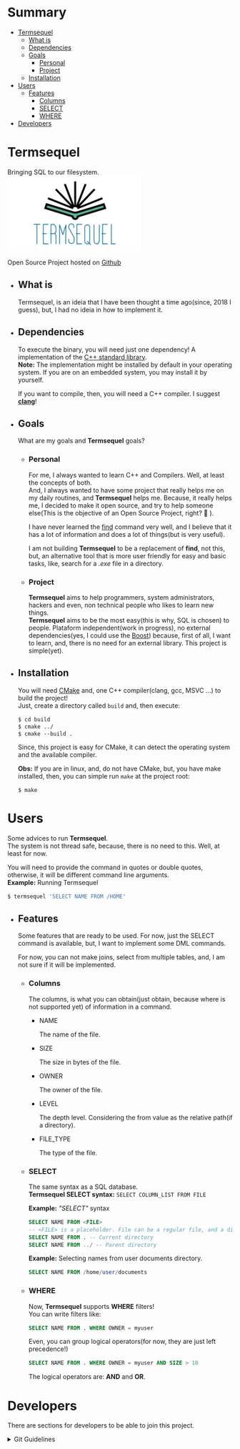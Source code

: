 # Summary
- [Termsequel](#Termsequel)    
    - [What is](#What-is)    
    - [Dependencies](#Dependencies)
    - [Goals](#Goals)
        + [Personal](#Personal)
        + [Project](#Project)
    - [Installation](#Installation)
- [Users](#Users)
    + [Features](#Features)
        + [Columns](#Columns)
        + [SELECT](#SELECT)
        + [WHERE](#WHERE)
- [Developers](#Developers)

# Termsequel
Bringing SQL to our filesystem.      
![Termsequel](./.assets/Termsequel-logo.png)

Open Source Project hosted on [Github](https://github.com/sgtcortez/Termsequel)

- ## What is

    Termsequel, is an ideia that I have been thought a time ago(since, 2018 I guess), but, I had no ideia in how to implement it.  

- ## Dependencies

    To execute the binary, you will need just one dependency! A implementation of the [C++ standard library](https://en.wikipedia.org/wiki/C%2B%2B_Standard_Library).   
    **Note:** The implementation might be installed by default in your operating system. If you are on an embedded system, you may install it by yourself.

    If you want to compile, then, you will need a C++ compiler. I suggest [**clang**](https://clang.llvm.org/)!

- ## Goals

    What are my goals and **Termsequel** goals?

    + ### Personal

        For me, I always wanted to learn C++ and Compilers. Well, at least the concepts of both.  
        And, I always wanted to have some project that really helps me on my daily routines, and **Termsequel** helps me. Because, it really helps me, I decided to make it open source, and try to help someone else(This is the objective of an Open Source Project, right? :grimacing: ).  

        I have never learned the [find](https://www.man7.org/linux/man-pages/man1/find.1.html) command very well, and I believe that it has a lot of information and does a lot of things(but is very useful).  

        I am not building **Termsequel** to be a replacement of **find**, not this, but, an alternative tool that is more user friendly for easy and basic tasks, like, search for a *.exe* file in a directory.

    + ### Project

        **Termsequel** aims to help programmers, system administrators, hackers and even, non technical people who likes to learn new things.     
        **Termsequel** aims to be the most easy(this is why, SQL is chosen) to people. Plataform independent(work in progress), no external dependencies(yes, I could use the [Boost](https://www.boost.org/)) because, first of all, I want to learn, and, there is no need for an external library. This project is simple(yet).

- ## Installation

    You will need [CMake](https://cmake.org/) and, one C++ compiler(clang, gcc, MSVC ...) to build the project!    
    Just, create a directory called `build` and, then execute:   
    ```shell
    $ cd build
    $ cmake ../
    $ cmake --build .
    ```
    Since, this project is easy for CMake, it can detect the operating system and the available compiler.

    **Obs:** If you are in linux, and, do not have CMake, but, you have make installed, then, you can simple run `make` at the project root:  
    ```shell
    $ make 
    ```

# Users
Some advices to run **Termsequel**.   
The system is not thread safe, because, there is no need to this. Well, at least for now.    

You will need to provide the command in quotes or double quotes, otherwise, it will be different command line arguments.    
**Example:** Running Termsequel   
```bash
$ termsequel 'SELECT NAME FROM /HOME'
```

- ## Features

    Some features that are ready to be used. For now, just the SELECT command is available, but, I want to implement some DML commands.    

    For now, you can not make joins, select from multiple tables, and, I am not sure if it will be implemented.     
    
    - ### Columns

        The columns, is what you can obtain(just obtain, because where is not supported yet) of information in a command.
    
        * NAME

            The name of the file.

        + SIZE

            The size in bytes of the file.

        + OWNER 

            The owner of the file.

        + LEVEL

            The depth level. Considering the from value as the relative path(if a directory).
            
        + FILE_TYPE

            The type of the file.

    - ### SELECT

        The same syntax as a SQL database.    
        **Termsequel SELECT syntax:** `SELECT COLUMN_LIST FROM FILE` 

        **Example:** *"SELECT"* syntax 
        ```sql
        SELECT NAME FROM <FILE>    
        -- <FILE> is a placeholder. File can be a regular file, and a directory. Can even be pseudo directories
        SELECT NAME FROM . -- Current directory
        SELECT NAME FROM ../ -- Parent directory
        ```

        **Example:** Selecting names from user documents directory.    
        ```sql
        SELECT NAME FROM /home/user/documents
        ```

    - ### WHERE

        Now, **Termsequel** supports **WHERE** filters!   
        You can write filters like:   
        ```sql
        SELECT NAME FROM . WHERE OWNER = myuser
        ```
        Even, you can group logical operators(for now, they are just left precedence!)  
        ```sql
        SELECT NAME FROM . WHERE OWNER = myuser AND SIZE > 10
        ```

        The logical operators are: **AND** and **OR**.    


# Developers
There are sections for developers to be able to join this project.

<details>
<summary>
Git Guidelines
</summary>
Feature branch <strong>must</strong> be created from the most stable branch(usually main), and, when done, should make a Pull Request to the <strong>development</strong> branch.  
The commits <strong>must</strong> be <strong><italic>"squashed"</italic></strong>. The person who accepts the pull request, must, do a rebase to pick the single commit and put it on the target branch. 
</details>